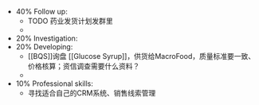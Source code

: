 - 40% Follow up:
	- TODO 药业发货计划发群里
	-
- 20% Investigation:
- 20% Developing:
	- [[BQS]]询盘 [[Glucose Syrup]]，供货给MacroFood，质量标准要一致、价格核算；资信调查需要什么资料？
	-
- 10% Professional skills:
	- 寻找适合自己的CRM系统、销售线索管理